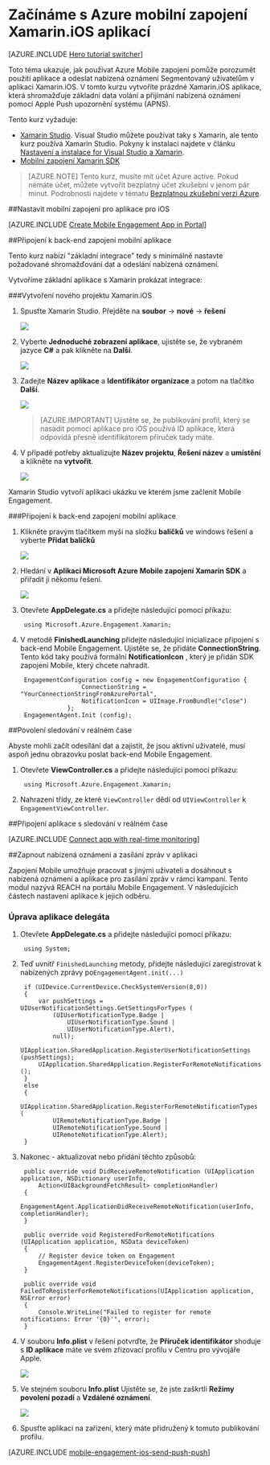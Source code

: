 <properties
    pageTitle="Začínáme s Azure mobilní zapojení pro Xamarin.iOS"
    description="Zjistěte, jak pomocí služby Azure Mobile zapojení technologie pro analýzu a nabízená oznámení pro aplikace Xamarin.iOS."
    services="mobile-engagement"
    documentationCenter="xamarin"
    authors="piyushjo"
    manager="erikre"
    editor="" />

<tags
    ms.service="mobile-engagement"
    ms.workload="mobile"
    ms.tgt_pltfrm="mobile-xamarin-ios"
    ms.devlang="dotnet"
    ms.topic="hero-article"
    ms.date="08/19/2016"
    ms.author="piyushjo" />

# <a name="get-started-with-azure-mobile-engagement-for-xamarinios-apps"></a>Začínáme s Azure mobilní zapojení Xamarin.iOS aplikací

[AZURE.INCLUDE [Hero tutorial switcher](../../includes/mobile-engagement-hero-tutorial-switcher.md)]

Toto téma ukazuje, jak používat Azure Mobile zapojení pomůže porozumět použití aplikace a odeslat nabízená oznámení Segmentovaný uživatelům v aplikaci Xamarin.iOS.
V tomto kurzu vytvoříte prázdné Xamarin.iOS aplikace, která shromažďuje základní data volání a přijímání nabízená oznámení pomocí Apple Push upozornění systému (APNS).

Tento kurz vyžaduje:

+ [Xamarin Studio](http://xamarin.com/studio). Visual Studio můžete používat taky s Xamarin, ale tento kurz používá Xamarin Studio. Pokyny k instalaci najdete v článku [Nastavení a instalace for Visual Studio a Xamarin](https://msdn.microsoft.com/library/mt613162.aspx). 
+ [Mobilní zapojení Xamarin SDK](https://www.nuget.org/packages/Microsoft.Azure.Engagement.Xamarin/)

> [AZURE.NOTE] Tento kurz, musíte mít účet Azure active. Pokud nemáte účet, můžete vytvořit bezplatný účet zkušební v jenom pár minut. Podrobnosti najdete v tématu [Bezplatnou zkušební verzi Azure](https://azure.microsoft.com/pricing/free-trial/?WT.mc_id=A0E0E5C02&amp;returnurl=http%3A%2F%2Fazure.microsoft.com%2Fen-us%2Fdocumentation%2Farticles%2Fmobile-engagement-xamarin-ios-get-started).

##<a id="setup-azme"></a>Nastavit mobilní zapojení pro aplikace pro iOS

[AZURE.INCLUDE [Create Mobile Engagement App in Portal](../../includes/mobile-engagement-create-app-in-portal-new.md)]

##<a id="connecting-app"></a>Připojení k back-end zapojení mobilní aplikace

Tento kurz nabízí "základní integrace" tedy s minimálně nastavte požadované shromažďování dat a odeslání nabízená oznámení.

Vytvoříme základní aplikace s Xamarin prokázat integrace:

###<a name="create-a-new-xamarinios-project"></a>Vytvoření nového projektu Xamarin.iOS

1. Spusťte Xamarin Studio. Přejděte na **soubor** -> **nové** -> **řešení** 

    ![][1]

2. Vyberte **Jednoduché zobrazení aplikace**, ujistěte se, že vybraném jazyce **C#** a pak klikněte na **Další**.

    ![][2]

3. Zadejte **Název aplikace** a **Identifikátor organizace** a potom na tlačítko **Další**. 

    ![][3]

    > [AZURE.IMPORTANT] Ujistěte se, že publikování profil, který se nasadit pomocí aplikace pro iOS používá ID aplikace, která odpovídá přesně identifikátorem příruček tady máte. 

4. V případě potřeby aktualizujte **Název projektu**, **Řešení název** a **umístění** a klikněte na **vytvořit**.

    ![][4]
 
Xamarin Studio vytvoří aplikaci ukázku ve kterém jsme začlenit Mobile Engagement. 

###<a name="connect-your-app-to-mobile-engagement-backend"></a>Připojení k back-end zapojení mobilní aplikace

1. Klikněte pravým tlačítkem myši na složku **balíčků** ve windows řešení a vyberte **Přidat balíčků**

    ![][5]

2. Hledání v **Aplikaci Microsoft Azure Mobile zapojení Xamarin SDK** a přiřadit ji někomu řešení.  

    ![][6]
   
3. Otevřete **AppDelegate.cs** a přidejte následující pomocí příkazu:

        using Microsoft.Azure.Engagement.Xamarin;

4. V metodě **FinishedLaunching** přidejte následující inicializace připojení s back-end Mobile Engagement. Ujistěte se, že přidáte **ConnectionString**. Tento kód taky používá formální **NotificationIcon** , který je přidán SDK zapojení Mobile, který chcete nahradit. 

        EngagementConfiguration config = new EngagementConfiguration {
                        ConnectionString = "YourConnectionStringFromAzurePortal",
                        NotificationIcon = UIImage.FromBundle("close")
                    };
        EngagementAgent.Init (config);

##<a id="monitor"></a>Povolení sledování v reálném čase

Abyste mohli začít odesílání dat a zajistit, že jsou aktivní uživatelé, musí aspoň jednu obrazovku poslat back-end Mobile Engagement.

1. Otevřete **ViewController.cs** a přidejte následující pomocí příkazu:

        using Microsoft.Azure.Engagement.Xamarin;

2. Nahrazení třídy, ze které `ViewController` dědí od `UIViewController` k `EngagementViewController`. 

##<a id="monitor"></a>Připojení aplikace s sledování v reálném čase

[AZURE.INCLUDE [Connect app with real-time monitoring](../../includes/mobile-engagement-connect-app-with-monitor.md)]

##<a id="integrate-push"></a>Zapnout nabízená oznámení a zasílání zpráv v aplikaci

Zapojení Mobile umožňuje pracovat s jinými uživateli a dosáhnout s nabízená oznámení a aplikace pro zasílání zpráv v rámci kampaní. Tento modul nazývá REACH na portálu Mobile Engagement.
V následujících částech nastavení aplikace k jejich odběru.

### <a name="modify-your-application-delegate"></a>Úprava aplikace delegáta

1. Otevřete **AppDelegate.cs** a přidejte následující pomocí příkazu:

        using System; 

2. Teď uvnitř `FinishedLaunching` metody, přidejte následující zaregistrovat k nabízených zprávy po`EngagementAgent.init(...)`

        if (UIDevice.CurrentDevice.CheckSystemVersion(8,0))
        {
            var pushSettings = UIUserNotificationSettings.GetSettingsForTypes (
                (UIUserNotificationType.Badge |
                    UIUserNotificationType.Sound |
                    UIUserNotificationType.Alert),
                null);
            UIApplication.SharedApplication.RegisterUserNotificationSettings (pushSettings);
            UIApplication.SharedApplication.RegisterForRemoteNotifications ();
        }
        else
        {
            UIApplication.SharedApplication.RegisterForRemoteNotificationTypes (
                UIRemoteNotificationType.Badge |
                UIRemoteNotificationType.Sound |
                UIRemoteNotificationType.Alert);
        }

3. Nakonec - aktualizovat nebo přidání těchto způsobů:

        public override void DidReceiveRemoteNotification (UIApplication application, NSDictionary userInfo, 
            Action<UIBackgroundFetchResult> completionHandler)
        {
            EngagementAgent.ApplicationDidReceiveRemoteNotification(userInfo, completionHandler);
        }

        public override void RegisteredForRemoteNotifications (UIApplication application, NSData deviceToken)
        {
            // Register device token on Engagement
            EngagementAgent.RegisterDeviceToken(deviceToken);
        }

        public override void FailedToRegisterForRemoteNotifications(UIApplication application, NSError error)
        {
            Console.WriteLine("Failed to register for remote notifications: Error '{0}'", error);
        }

4. V souboru **Info.plist** v řešení potvrďte, že **Příruček identifikátor** shoduje s **ID aplikace** máte ve svém zřizovací profilu v Centru pro vývojáře Apple. 

    ![][7]

5. Ve stejném souboru **Info.plist** Ujistěte se, že jste zaškrtli **Režimy povolení pozadí** a **Vzdálené oznámení**. 

    ![][8]

6. Spusťte aplikaci na zařízení, který máte přidružený k tomuto publikování profilu. 

[AZURE.INCLUDE [mobile-engagement-ios-send-push-push](../../includes/mobile-engagement-ios-send-push.md)]

<!-- Images. -->
[1]: ./media/mobile-engagement-xamarin-ios-get-started/new-solution.png
[2]: ./media/mobile-engagement-xamarin-ios-get-started/app-type.png
[3]: ./media/mobile-engagement-xamarin-ios-get-started/configure-project-name.png
[4]: ./media/mobile-engagement-xamarin-ios-get-started/configure-project-confirm.png
[5]: ./media/mobile-engagement-xamarin-ios-get-started/add-nuget.png
[6]: ./media/mobile-engagement-xamarin-ios-get-started/add-nuget-azme.png
[7]: ./media/mobile-engagement-xamarin-ios-get-started/info-plist-confirm-bundle.png
[8]: ./media/mobile-engagement-xamarin-ios-get-started/info-plist-configure-push.png
